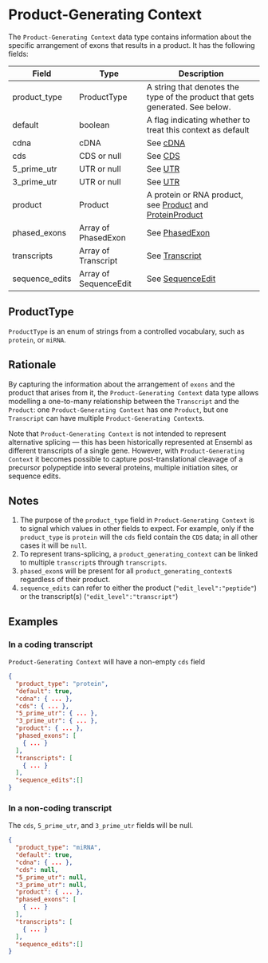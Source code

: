 # Product-Generating Context

The `Product-Generating Context` data type contains information about the specific arrangement of exons that results in a product. It has the following fields:

| Field         | Type                | Description |
|---------------|---------------------|-------------|
| product_type  | ProductType         | A string that denotes the type of the product that gets generated. See below.
| default       | boolean             | A flag indicating whether to treat this context as default
| cdna          | cDNA                | See [cDNA](./cdna.md)
| cds           | CDS or null         | See [CDS](./cds.md)
| 5_prime_utr   | UTR or null         | See [UTR](./utr.md)
| 3_prime_utr   | UTR or null         | See [UTR](./utr.md)
| product       | Product             | A protein or RNA product, see [Product](./product.md) and [ProteinProduct](./protein_product.md)
| phased_exons  | Array of PhasedExon | See [PhasedExon](./phased_exon.md)
| transcripts   | Array of Transcript | See [Transcript](./transcript.md)
|sequence_edits | Array of SequenceEdit | See [SequenceEdit](./sequence_edit.md)

## ProductType
`ProductType` is an enum of strings from a controlled vocabulary, such as `protein`, or `miRNA`.

## Rationale
By capturing the information about the arrangement of `exons` and the product that arises from it, the `Product-Generating Context` data type allows modelling a one-to-many relationship between the `Transcript` and the `Product`: one `Product-Generating Context` has one `Product`, but one `Transcript` can have multiple `Product-Generating Context`s.

Note that `Product-Generating Context` is not intended to represent alternative splicing — this has been historically represented at Ensembl as different transcripts of a single gene. However, with `Product-Generating Context` it becomes possible to capture post-translational cleavage of a precursor polypeptide into several proteins, multiple initiation sites, or sequence edits.

## Notes
1. The purpose of the `product_type` field in `Product-Generating Context` is to signal which values in other fields to expect. For example, only if the `product_type` is `protein` will the `cds` field contain the `CDS` data; in all other cases it will be `null`.
2. To represent trans-splicing, a `product_generating_context` can be linked to multiple `transcript`s through `transcripts`.
3. `phased_exon`s will be present for all `product_generating_context`s regardless of their product.
4. `sequence_edits` can refer to either the product (`"edit_level":"peptide"`) or the transcript(s) (`"edit_level":"transcript"`)

## Examples

### In a coding transcript

`Product-Generating Context` will have a non-empty `cds` field

```json
{
  "product_type": "protein",
  "default": true,
  "cdna": { ... },
  "cds": { ... },
  "5_prime_utr": { ... },
  "3_prime_utr": { ... },
  "product": { ... },
  "phased_exons": [
    { ... }
  ],
  "transcripts": [
    { ... }
  ],
  "sequence_edits":[]
}
```

### In a non-coding transcript

The `cds`, `5_prime_utr`, and `3_prime_utr` fields will be null.

```json
{
  "product_type": "miRNA",
  "default": true,
  "cdna": { ... },
  "cds": null,
  "5_prime_utr": null,
  "3_prime_utr": null,
  "product": { ... },
  "phased_exons": [
    { ... }
  ],
  "transcripts": [
    { ... }
  ],
  "sequence_edits":[]
}
```
